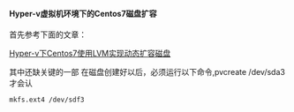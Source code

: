 #### Hyper-v虚拟机环境下的Centos7磁盘扩容

首先参考下面的文章：


[Hyper-v下Centos7使用LVM实现动态扩容磁盘](http://www.apoyl.com/?p=2232)

其中还缺关键的一部
在磁盘创建好以后，必须运行以下命令,pvcreate /dev/sda3 才会认

```
mkfs.ext4 /dev/sdf3

```